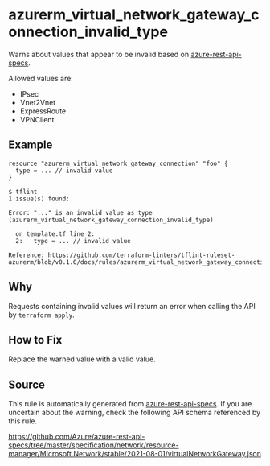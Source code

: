 <!--- This file generated by `tools/apispec-rule-gen/main.go`. DO NOT EDIT --->

# azurerm_virtual_network_gateway_connection_invalid_type

Warns about values that appear to be invalid based on [azure-rest-api-specs](https://github.com/Azure/azure-rest-api-specs).

Allowed values are:
- IPsec
- Vnet2Vnet
- ExpressRoute
- VPNClient

## Example

```hcl
resource "azurerm_virtual_network_gateway_connection" "foo" {
  type = ... // invalid value
}
```

```
$ tflint
1 issue(s) found:

Error: "..." is an invalid value as type (azurerm_virtual_network_gateway_connection_invalid_type)

  on template.tf line 2:
  2:   type = ... // invalid value

Reference: https://github.com/terraform-linters/tflint-ruleset-azurerm/blob/v0.1.0/docs/rules/azurerm_virtual_network_gateway_connection_invalid_type.md

```

## Why

Requests containing invalid values will return an error when calling the API by `terraform apply`.

## How to Fix

Replace the warned value with a valid value.

## Source

This rule is automatically generated from [azure-rest-api-specs](https://github.com/Azure/azure-rest-api-specs). If you are uncertain about the warning, check the following API schema referenced by this rule.

https://github.com/Azure/azure-rest-api-specs/tree/master/specification/network/resource-manager/Microsoft.Network/stable/2021-08-01/virtualNetworkGateway.json
